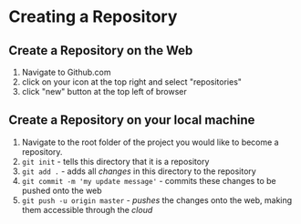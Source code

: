 # Creating a Repository
## Create a Repository on the Web
1. Navigate to Github.com
2. click on your icon at the top right and select "repositories"
3. click "new" button at the top left of browser



## Create a Repository on your local machine
1. Navigate to the root folder of the project you would like to become a repository.
2. `git init` - tells this directory that it is a repository
3. `git add .` - adds all _changes_ in this directory to the repository
4. `git commit -m 'my update message'` - commits these changes to be pushed onto the web
5. `git push -u origin master` - _pushes_ the changes onto the web, making them accessible through the _cloud_